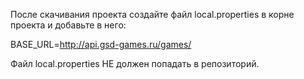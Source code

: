 После скачивания проекта создайте файл local.properties в корне проекта и добавьте в него:

BASE_URL=http://api.gsd-games.ru/games/

Файл local.properties НЕ должен попадать в репозиторий.
